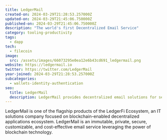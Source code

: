 ```yaml
---
title: LedgerMail
created-on: 2024-03-29T21:28:53.257000Z
updated-on: 2024-03-29T21:45:06.750000Z
published-on: 2024-03-29T21:45:06.750000Z
description: "The world's first Decentralized Email Service"
category: tooling-productivity
tags:
  - dapp
tech:
  - filecoin
image:
  src: /assets/images/66073295e0ea12e6b43cd691_ledgermail.png
website: https://ledgermail.io
twitter: https://twitter.com/LedgerMail
year-joined: 2024-03-29T21:28:53.257000Z
subcategories:
  - wallets-identity-authentication
seo:
  title: LedgerMail
  description: LedgerMail provides decentralized email solutions for secure communication.
---
```


LedgerMail is one of the flagship products of the LedgerFi Ecosystem, an IT solutions company focused on blockchain-enabled decentralized applications ecosystem. LedgerMail is an immutable, private, secure, customizable, and cost-effective email service leveraging the power of blockchain technology.
